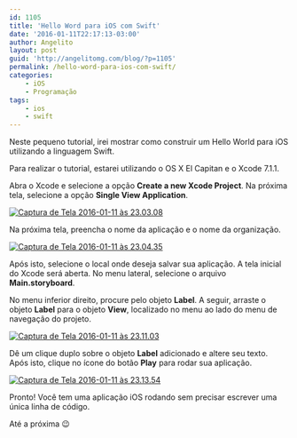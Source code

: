 ```yaml
---
id: 1105
title: 'Hello Word para iOS com Swift'
date: '2016-01-11T22:17:13-03:00'
author: Angelito
layout: post
guid: 'http://angelitomg.com/blog/?p=1105'
permalink: /hello-word-para-ios-com-swift/
categories:
    - iOS
    - Programação
tags:
    - ios
    - swift
---
```


Neste pequeno tutorial, irei mostrar como construir um Hello World para iOS utilizando a linguagem Swift.

Para realizar o tutorial, estarei utilizando o OS X El Capitan e o Xcode 7.1.1.

Abra o Xcode e selecione a opção **Create a new Xcode Project**. Na próxima tela, selecione a opção **Single View Application**.

[![Captura de Tela 2016-01-11 às 23.03.08](http://angelitomg.github.io/wp-content/uploads/2016/01/Captura-de-Tela-2016-01-11-às-23.03.08-1024x604.png)](http://angelitomg.github.io/wp-content/uploads/2016/01/Captura-de-Tela-2016-01-11-às-23.03.08.png)

Na próxima tela, preencha o nome da aplicação e o nome da organização.

[![Captura de Tela 2016-01-11 às 23.04.35](http://angelitomg.github.io/wp-content/uploads/2016/01/Captura-de-Tela-2016-01-11-às-23.04.35-1024x604.png)](http://angelitomg.github.io/wp-content/uploads/2016/01/Captura-de-Tela-2016-01-11-às-23.04.35.png)

Após isto, selecione o local onde deseja salvar sua aplicação. A tela inicial do Xcode será aberta. No menu lateral, selecione o arquivo **Main.storyboard**.

No menu inferior direito, procure pelo objeto **Label**. A seguir, arraste o objeto **Label** para o objeto **View**, localizado no menu ao lado do menu de navegação do projeto.

[![Captura de Tela 2016-01-11 às 23.11.03](http://angelitomg.github.io/wp-content/uploads/2016/01/Captura-de-Tela-2016-01-11-às-23.11.03-1024x604.png)](http://angelitomg.github.io/wp-content/uploads/2016/01/Captura-de-Tela-2016-01-11-às-23.11.03.png)

Dê um clique duplo sobre o objeto **Label** adicionado e altere seu texto. Após isto, clique no ícone do botão **Play** para rodar sua aplicação.

[![Captura de Tela 2016-01-11 às 23.13.54](http://angelitomg.github.io/wp-content/uploads/2016/01/Captura-de-Tela-2016-01-11-às-23.13.54.png)](http://angelitomg.github.io/wp-content/uploads/2016/01/Captura-de-Tela-2016-01-11-às-23.13.54.png)

Pronto! Você tem uma aplicação iOS rodando sem precisar escrever uma única linha de código.

Até a próxima 😉